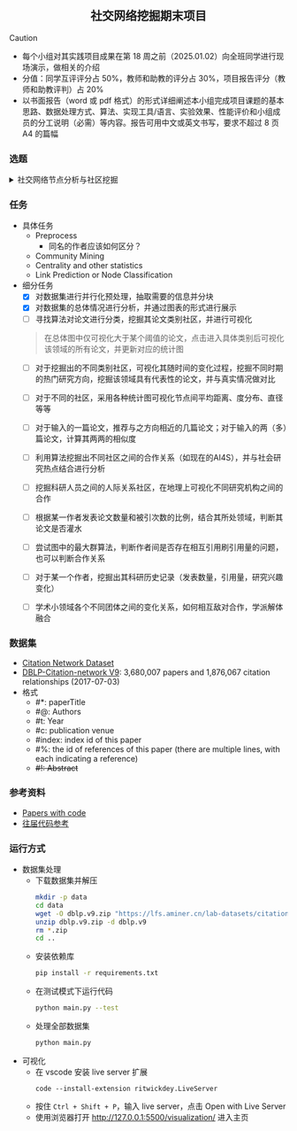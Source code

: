 <h2 align="center">社交网络挖掘期末项目</h2>

> [!CAUTION]
> - 每个小组对其实践项目成果在第 18 周之前（2025.01.02）向全班同学进行现场演示，做相关的介绍   
> - 分值：同学互评评分占 50%，教师和助教的评分占 30%，项目报告评分（教师和助教评判）占 20%   
> - 以书面报告（word 或 pdf 格式）的形式详细阐述本小组完成项目课题的基本思路、数据处理方式、算法、实现工具/语言、实验效果、性能评价和小组成员的分工说明（必需）等内容。报告可用中文或英文书写，要求不超过 8 页 A4 的篇幅


### 选题

<details>
<summary> 社交网络节点分析与社区挖掘 </summary>

- a. 应用某种社区挖掘算法划分网络中的不同社区，并用可视化技术展现出（具体展示工具不做硬性要求）。
- b. 对网络做进一步分析，例如应用各种节点的中心性度量算法将最具影响力/权威性/中枢性的节点识别并凸显出来，通过图、表等形式展现网络的各种属性度量结果（如节点间平均距离、度分布、图/社区的直径、网络结构演化等）。
- c. 附加任务（非必做，可任选其一）：
  - 链接预测：利用网络数据集提供的信息，设计一种机器学习模型预测网络中边的形成，同时说明预测模型性能评价的方法和结果。针对不同网络数据集，链接预测可对应不同的应用任务，如好友预测、科研合作预测、购买行为预测等。
  - 节点分类：设计一种模型判别网络中各节点的类别，同时说明模型性能评价的方法和结果。根据实际数据集可以实现二分类或多分类。

</details>


### 任务

- 具体任务
  - Preprocess
    - 同名的作者应该如何区分？
  - Community Mining
  - Centrality and other statistics
  - Link Prediction or Node Classification
- 细分任务
  - [x] 对数据集进行并行化预处理，抽取需要的信息并分块
  - [x] 对数据集的总体情况进行分析，并通过图表的形式进行展示
  - [ ] 寻找算法对论文进行分类，挖掘其论文类别社区，并进行可视化
  > 在总体图中仅可视化大于某个阈值的论文，点击进入具体类别后可视化该领域的所有论文，并更新对应的统计图
  - [ ] 对于挖掘出的不同类别社区，可视化其随时间的变化过程，挖掘不同时期的热门研究方向，挖掘该领域具有代表性的论文，并与真实情况做对比
  - [ ] 对于不同的社区，采用各种统计图可视化节点间平均距离、度分布、直径等等
  - [ ] 对于输入的一篇论文，推荐与之方向相近的几篇论文；对于输入的两（多）篇论文，计算其两两的相似度
  - [ ] 利用算法挖掘出不同社区之间的合作关系（如现在的AI4S），并与社会研究热点结合进行分析
  - [ ] 挖掘科研人员之间的人际关系社区，在地理上可视化不同研究机构之间的合作
  - [ ] 根据某一作者发表论文数量和被引次数的比例，结合其所处领域，判断其论文是否灌水
  - [ ] 尝试图中的最大群算法，判断作者间是否存在相互引用刷引用量的问题，也可以判断合作关系
  - [ ] 对于某一个作者，挖掘出其科研历史记录（发表数量，引用量，研究兴趣变化）
  - [ ] 学术小领域各个不同团体之间的变化关系，如何相互敌对合作，学派解体融合


### 数据集

- [Citation Network Dataset](https://www.aminer.cn/citation)
- [DBLP-Citation-network V9](https://lfs.aminer.cn/lab-datasets/citation/dblp.v9.zip): 3,680,007 papers and 1,876,067 citation relationships (2017-07-03)
- 格式
  - #*: paperTitle
  - #@: Authors
  - #t: Year
  - #c: publication venue
  - #index: index id of this paper
  - #%: the id of references of this paper (there are multiple lines, with each indicating a reference)
  - ~~#!: Abstract~~


### 参考资料

- [Papers with code](https://paperswithcode.com/dataset/dblp)
- [往届代码参考](https://github.com/Yikai-Wang/Social-Network-Mining-Based-on-Academic-Literatures)


### 运行方式
- 数据集处理
  - 下载数据集并解压
    ```bash
    mkdir -p data
    cd data
    wget -O dblp.v9.zip "https://lfs.aminer.cn/lab-datasets/citation/dblp.v9.zip"
    unzip dblp.v9.zip -d dblp.v9
    rm *.zip
    cd ..
    ```
  - 安装依赖库
    ```bash
    pip install -r requirements.txt
    ```
  - 在测试模式下运行代码
    ```bash
    python main.py --test
    ```
  - 处理全部数据集
    ```bash
    python main.py
    ```
- 可视化
  - 在 vscode 安装 live server 扩展
    ```pwsh
    code --install-extension ritwickdey.LiveServer
    ``` 
  - 按住 `Ctrl + Shift + P`，输入 live server，点击 Open with Live Server
  - 使用浏览器打开 http://127.0.0.1:5500/visualization/ 进入主页